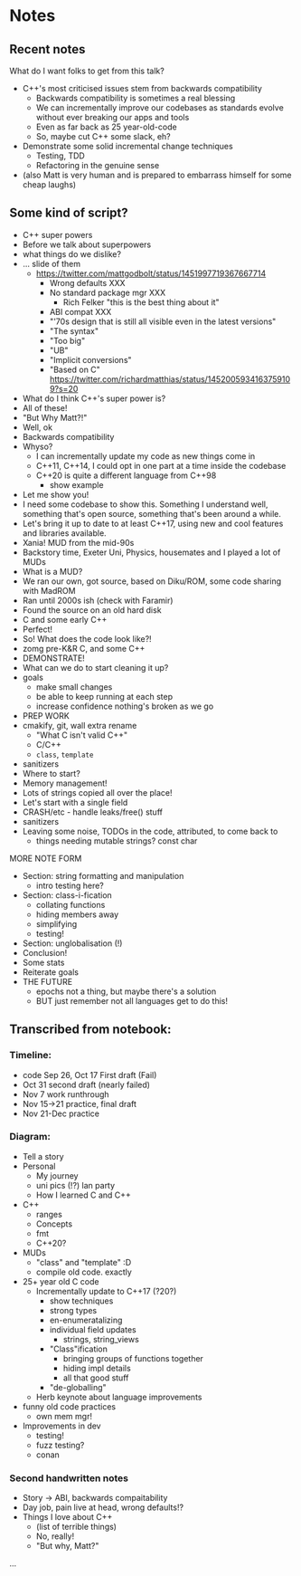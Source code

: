 # Notes

## Recent notes

What do I want folks to get from this talk?

* C++'s most criticised issues stem from backwards compatibility
    * Backwards compatibility is sometimes a real blessing
    * We can incrementally improve our codebases as standards evolve without ever breaking our apps and tools
    * Even as far back as 25 year-old-code
    * So, maybe cut C++ some slack, eh?
* Demonstrate some solid incremental change techniques
    * Testing, TDD
    * Refactoring in the genuine sense
* (also Matt is very human and is prepared to embarrass himself for some cheap laughs)

## Some kind of script?

* C++ super powers
* Before we talk about superpowers
* what things do we dislike?
* ... slide of them
    * https://twitter.com/mattgodbolt/status/1451997719367667714
        * Wrong defaults XXX
        * No standard package mgr XXX
            * Rich Felker "this is the best thing about it"
        * ABI compat XXX
        * "'70s design that is still all visible even in the latest versions"
        * "The syntax"
        * "Too big"
        * "UB"
        * "Implicit conversions"
        * "Based on C" https://twitter.com/richardmatthias/status/1452005934163759109?s=20
* What do I think C++'s super power is?
* All of these!
* "But Why Matt?!"
* Well, ok
* Backwards compatibility
* Whyso?
    * I can incrementally update my code as new things come in
    * C++11, C++14, I could opt in one part at a time inside the codebase
    * C++20 is quite a different language from C++98
        - show example
* Let me show you!
* I need some codebase to show this. Something I understand well, something that's open source, something that's been
  around a while.
* Let's bring it up to date to at least C++17, using new and cool features and libraries available.
* Xania! MUD from the mid-90s
* Backstory time, Exeter Uni, Physics, housemates and I played a lot of MUDs
* What is a MUD?
* We ran our own, got source, based on Diku/ROM, some code sharing with MadROM
* Ran until 2000s ish (check with Faramir)
* Found the source on an old hard disk
* C and some early C++
* Perfect!
* So! What does the code look like?!
* zomg pre-K&R C, and some C++
* DEMONSTRATE!
* What can we do to start cleaning it up?
* goals
    * make small changes
    * be able to keep running at each step
    * increase confidence nothing's broken as we go
* PREP WORK
* cmakify, git, wall extra rename
    * "What C isn't valid C++"
    * C/C++
    * `class`, `template`
* sanitizers
* Where to start?
* Memory management!
* Lots of strings copied all over the place!
* Let's start with a single field
* CRASH/etc - handle leaks/free() stuff
* sanitizers
* Leaving some noise, TODOs in the code, attributed, to come back to
    * things needing mutable strings? const char

MORE NOTE FORM

* Section: string formatting and manipulation
    * intro testing here?
* Section: class-i-fication
    * collating functions
    * hiding members away
    * simplifying
    * testing!
* Section: unglobalisation (!)
* Conclusion!
* Some stats
* Reiterate goals
* THE FUTURE
    * epochs not a thing, but maybe there's a solution
    * BUT just remember not all languages get to do this!

## Transcribed from notebook:

### Timeline:

* code Sep 26, Oct 17 First draft (Fail)
* Oct 31 second draft (nearly failed)
* Nov 7 work runthrough
* Nov 15->21 practice, final draft
* Nov 21-Dec practice

### Diagram:

* Tell a story
* Personal
    * My journey
    * uni pics (!?) lan party
    * How I learned C and C++
* C++
    * ranges
    * Concepts
    * fmt
    * C++20?
* MUDs
    * "class" and "template" :D
    * compile old code. exactly
* 25+ year old C code
    * Incrementally update to C++17 (?20?)
        * show techniques
        * strong types
        * en-enumeratalizing
        * individual field updates
            * strings, string_views
        * "Class"ification
            * bringing groups of functions together
            * hiding impl details
            * all that good stuff
        * "de-globalling"
    * Herb keynote about language improvements
* funny old code practices
    * own mem mgr!
* Improvements in dev
    * testing!
    * fuzz testing?
    * conan

### Second handwritten notes

* Story -> ABI, backwards compaitability
* Day job, pain live at head, wrong defaults!?
* Things I love about C++
    * (list of terrible things)
    * No, really!
    * "But why, Matt?"

...

